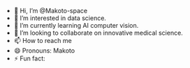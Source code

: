 - 👋 Hi, I’m @Makoto-space
- 👀 I’m interested in data science.
- 🌱 I’m currently learning AI computer vision.
- 💞️ I’m looking to collaborate on innovative medical science.
- 📫 How to reach me 
- 😄 Pronouns: Makoto
- ⚡ Fun fact: 

<!---
Makoto-space/Makoto-space is a ✨ special ✨ repository because its `README.md` (this file) appears on your GitHub profile.
You can click the Preview link to take a look at your changes.
--->
